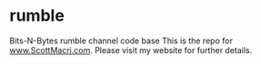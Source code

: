 # rumble
Bits-N-Bytes rumble channel code base
This is the repo for www.ScottMacri.com.  Please visit my website for further details.
